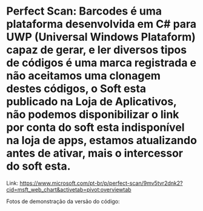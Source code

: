 # Perfect Scan: Barcodes é uma plataforma desenvolvida em C# para UWP (Universal Windows Plataform) capaz de gerar, e ler diversos tipos de códigos é uma marca registrada e não aceitamos uma clonagem destes códigos, o Soft esta publicado na Loja de Aplicativos, não podemos disponibilizar o link por conta do soft esta indisponível na loja de apps, estamos atualizando antes de ativar, mais o intercessor do soft esta.
Link: https://www.microsoft.com/pt-br/p/perfect-scan/9mv5tvr2dnk2?cid=msft_web_chart&activetab=pivot:overviewtab

Fotos de demonstração da versão do código:

